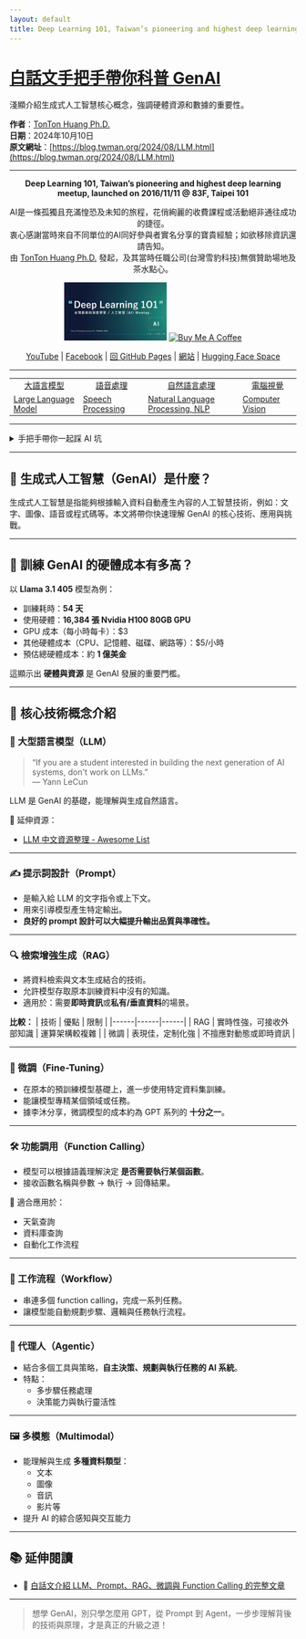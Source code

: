 ```yaml
---
layout: default
title: Deep Learning 101, Taiwan’s pioneering and highest deep learning meetup, launched on 2016/11/11 @ 83F, Taipei 101
---
```


# [白話文手把手帶你科普 GenAI](https://deep-learning-101.github.io/)

淺顯介紹生成式人工智慧核心概念，強調硬體資源和數據的重要性。

**作者**：[TonTon Huang Ph.D.](https://www.twman.org/)  
**日期**：2024年10月10日  
**原文網址**：[https://blog.twman.org/2024/08/LLM.html](https://blog.twman.org/2024/08/LLM.html)

---

<p align="center">
  <strong>Deep Learning 101, Taiwan’s pioneering and highest deep learning meetup, launched on 2016/11/11 @ 83F, Taipei 101</strong>  
</p>
<p align="center">
  AI是一條孤獨且充滿惶恐及未知的旅程，花俏絢麗的收費課程或活動絕非通往成功的捷徑。<br>
  衷心感謝當時來自不同單位的AI同好參與者實名分享的寶貴經驗；如欲移除資訊還請告知。<br>
  由 <a href="https://www.twman.org/" target="_blank">TonTon Huang Ph.D.</a> 發起，及其當時任職公司(台灣雪豹科技)無償贊助場地及茶水點心。<br>
</p>  
<p align="center">
  <a href="https://huggingface.co/spaces/DeepLearning101/Deep-Learning-101-FAQ" target="_blank">
    <img src="https://github.com/Deep-Learning-101/.github/blob/main/images/DeepLearning101.JPG?raw=true" alt="Deep Learning 101" width="180"></a>
    <a href="https://www.buymeacoffee.com/DeepLearning101" target="_blank"><img src="https://cdn.buymeacoffee.com/buttons/v2/default-red.png" alt="Buy Me A Coffee" style="height: 100px !important;width: 180px !important;" ></a>
</p>
<p align="center">
  <a href="https://www.youtube.com/@DeepLearning101" target="_blank">YouTube</a> |
  <a href="https://www.facebook.com/groups/525579498272187/" target="_blank">Facebook</a> |
  <a href="https://deep-learning-101.github.io/"> 回 GitHub Pages</a> |
  <a href="http://DeepLearning101.TWMAN.ORG" target="_blank">網站</a> |
  <a href="https://huggingface.co/DeepLearning101" target="_blank">Hugging Face Space</a>
</p>

---

<div align="center">

<table>
  <tr>
    <td align="center"><a href="https://deep-learning-101.github.io/Large-Language-Model">大語言模型</a></td>
    <td align="center"><a href="https://deep-learning-101.github.io/Speech-Processing">語音處理</a></td>
    <td align="center"><a href="https://deep-learning-101.github.io/Natural-Language-Processing">自然語言處理</a></td>
    <td align="center"><a href="https://deep-learning-101.github.io//Computer-Vision">電腦視覺</a></td>
  </tr>
  <tr>
    <td><a href="https://github.com/Deep-Learning-101/Natural-Language-Processing-Paper?tab=readme-ov-file#llm">Large Language Model</a></td>
    <td><a href="https://github.com/Deep-Learning-101/Speech-Processing-Paper">Speech Processing</a></td>
    <td><a href="https://github.com/Deep-Learning-101/Natural-Language-Processing-Paper">Natural Language Processing, NLP</a></td>
    <td><a href="https://github.com/Deep-Learning-101/Computer-Vision-Paper">Computer Vision</a></td>
  </tr>
</table>

</div>

---

<details>
<summary>手把手帶你一起踩 AI 坑</summary>

<h3><a href="https://blog.twman.org/p/deeplearning101.html" target="_blank">手把手帶你一起踩 AI 坑</a>：<a href="https://www.twman.org/AI" target="_blank">https://www.twman.org/AI</a></h3>

<ul>
  <li>
    <b><a href="https://blog.twman.org/2025/03/AIAgent.html" target="_blank">避開 AI Agent 開發陷阱：常見問題、挑戰與解決方案</a></b>：<a href="https://deep-learning-101.github.io/agent" target="_blank">探討多種 AI 代理人工具的應用經驗與挑戰，分享實用經驗與工具推薦。</a>
  </li>
  <li>
    <b><a href="https://blog.twman.org/2024/08/LLM.html" target="_blank">白話文手把手帶你科普 GenAI</a></b>：<a href="https://deep-learning-101.github.io/GenAI" target="_blank">淺顯介紹生成式人工智慧核心概念，強調硬體資源和數據的重要性。</a>
  </li>
  <li>
    <b><a href="https://blog.twman.org/2024/09/LLM.html" target="_blank">大型語言模型直接就打完收工？</a></b>：<a href="https://deep-learning-101.github.io/1010LLM" target="_blank">回顧 LLM 領域探索歷程，討論硬體升級對 AI 開發的重要性。</a>
  </li>
  <li>
    <b><a href="https://blog.twman.org/2024/07/RAG.html" target="_blank">檢索增強生成(RAG)不是萬靈丹之優化挑戰技巧</a></b>：<a href="https://deep-learning-101.github.io/RAG" target="_blank">探討 RAG 技術應用與挑戰，提供實用經驗分享和工具建議。</a>
  </li>
  <li>
    <b><a href="https://blog.twman.org/2024/02/LLM.html" target="_blank">大型語言模型 (LLM) 入門完整指南：原理、應用與未來</a></b>：<a href="https://deep-learning-101.github.io/0204LLM" target="_blank">探討多種 LLM 工具的應用與挑戰，強調硬體資源的重要性。</a>
  </li>
  <li>
    <b><a href="https://blog.twman.org/2023/04/GPT.html" target="_blank">什麼是大語言模型，它是什麼？想要嗎？(Large Language Model，LLM)</a></b>：<a href="https://deep-learning-101.github.io/GPU" target="_blank">探討 LLM 的發展與應用，強調硬體資源在開發中的關鍵作用。</a>
  </li>
  <li>
    <b><a href="https://blog.twman.org/2024/11/diffusion.html" target="_blank">Diffusion Model 完全解析：從原理、應用到實作 (AI 圖像生成)</a></b>；<a href="https://deep-learning-101.github.io/diffusion" target="_blank">深入探討影像生成與分割技術的應用，強調硬體資源的重要性。</a>
  </li>
  <li>
    <b><a href="https://blog.twman.org/2024/02/asr-tts.html" target="_blank">ASR/TTS 開發避坑指南：語音辨識與合成的常見挑戰與對策</a></b>：<a href="https://deep-learning-101.github.io/asr-tts" target="_blank">探討 ASR 和 TTS 技術應用中的問題，強調數據質量的重要性。</a>
  </li>
  <li>
    <b><a href="https://blog.twman.org/2021/04/NLP.html" target="_blank">那些 NLP 踩的坑</a></b>：<a href="https://deep-learning-101.github.io/nlp" target="_blank">分享 NLP 領域的實踐經驗，強調數據質量對模型效果的影響。</a>
  </li>
  <li>
    <b><a href="https://blog.twman.org/2021/04/ASR.html" target="_blank">那些語音處理踩的坑</a></b>：<a href="https://deep-learning-101.github.io/speech" target="_blank">分享語音處理領域的實務經驗，強調資料品質對模型效果的影響。</a>
  </li>
  <li>
    <b><a href="https://blog.twman.org/2020/05/DeepLearning.html" target="_blank">手把手學深度學習安裝環境</a></b>：<a href="https://deep-learning-101.github.io/101" target="_blank">詳細介紹在 Ubuntu 上安裝深度學習環境的步驟，分享實際操作經驗。</a>
  </li>
</ul>

</details>

---

## 🌟 生成式人工智慧（GenAI）是什麼？

生成式人工智慧是指能夠根據輸入資料自動產生內容的人工智慧技術，例如：文字、圖像、語音或程式碼等。本文將帶你快速理解 GenAI 的核心技術、應用與挑戰。

---

## 💸 訓練 GenAI 的硬體成本有多高？

以 **Llama 3.1 405** 模型為例：

- 訓練耗時：**54 天**
- 使用硬體：**16,384 張 Nvidia H100 80GB GPU**
- GPU 成本（每小時每卡）：$3
- 其他硬體成本（CPU、記憶體、磁碟、網路等）：$5/小時
- 預估總硬體成本：約 **1 億美金**

這顯示出 **硬體與資源** 是 GenAI 發展的重要門檻。

---

## 🧠 核心技術概念介紹

### 🔡 大型語言模型（LLM）

> “If you are a student interested in building the next generation of AI systems, don't work on LLMs.”  
> — Yann LeCun

LLM 是 GenAI 的基礎，能理解與生成自然語言。

📌 延伸資源：
- [LLM 中文資源整理 - Awesome List](https://blog.twman.org/2024/08/LLM.html)

---

### ✍️ 提示詞設計（Prompt）

- 是輸入給 LLM 的文字指令或上下文。
- 用來引導模型產生特定輸出。
- **良好的 prompt 設計可以大幅提升輸出品質與準確性。**

---

### 🔍 檢索增強生成（RAG）

- 將資料檢索與文本生成結合的技術。
- 允許模型存取原本訓練資料中沒有的知識。
- 適用於：需要**即時資訊**或**私有/垂直資料**的場景。

**比較：**
| 技術 | 優點 | 限制 |
|------|------|------|
| RAG | 實時性強，可接收外部知識 | 運算架構較複雜 |
| 微調 | 表現佳，定制化強 | 不擅應對動態或即時資訊 |

---

### 🔧 微調（Fine-Tuning）

- 在原本的預訓練模型基礎上，進一步使用特定資料集訓練。
- 能讓模型專精某個領域或任務。
- 據李沐分享，微調模型的成本約為 GPT 系列的 **十分之一**。

---

### 🛠️ 功能調用（Function Calling）

- 模型可以根據語義理解決定 **是否需要執行某個函數**。
- 接收函數名稱與參數 → 執行 → 回傳結果。

📌 適合應用於：
- 天氣查詢
- 資料庫查詢
- 自動化工作流程

---

### 🔄 工作流程（Workflow）

- 串連多個 function calling，完成一系列任務。
- 讓模型能自動規劃步驟、邏輯與任務執行流程。

---

### 🧠 代理人（Agentic）

- 結合多個工具與策略，**自主決策、規劃與執行任務的 AI 系統**。
- 特點：
  - 多步驟任務處理
  - 決策能力與執行靈活性

---

### 🖼️ 多模態（Multimodal）

- 能理解與生成 **多種資料類型**：
  - 文本
  - 圖像
  - 音訊
  - 影片等
- 提升 AI 的綜合感知與交互能力

---

## 📚 延伸閱讀

- 🔗 [白話文介紹 LLM、Prompt、RAG、微調與 Function Calling 的完整文章](https://blog.twman.org/2024/08/LLM.html)

---

> 想學 GenAI，別只學怎麼用 GPT，從 Prompt 到 Agent，一步步理解背後的技術與原理，才是真正的升級之道！
